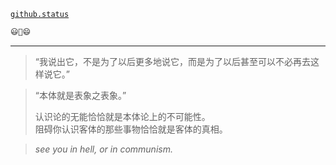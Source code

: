 [`github.status`](https://githubstatus.com/)

~~~~ postscript
😃🤔😄
~~~~

----


> “我说出它，不是为了以后更多地说它，而是为了以后甚至可以不必再去这样说它。”

> “本体就是表象之表象。”
> 
> 认识论的无能恰恰就是本体论上的不可能性。  
> 阻碍你认识客体的那些事物恰恰就是客体的真相。  

> *see you in hell, or in communism.*
